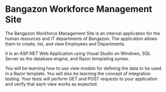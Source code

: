 # Bangazon Workforce Management Site

The Bangazon Workforce Management Site is an  internal application for the human resources and IT departments of Bangazon. The application allows them to create, list, and view Employees and Departments.

It is an ASP.NET Web Application using Visual Studio on Windows, SQL Server as the database engine, and Razor templating syntax.



You will be learning how to use view models for defining the data to be used in a Razor template. You will also be learning the concept of integration testing. Your tests will perform GET and POST requests to your application and verify that each view works as expected.
